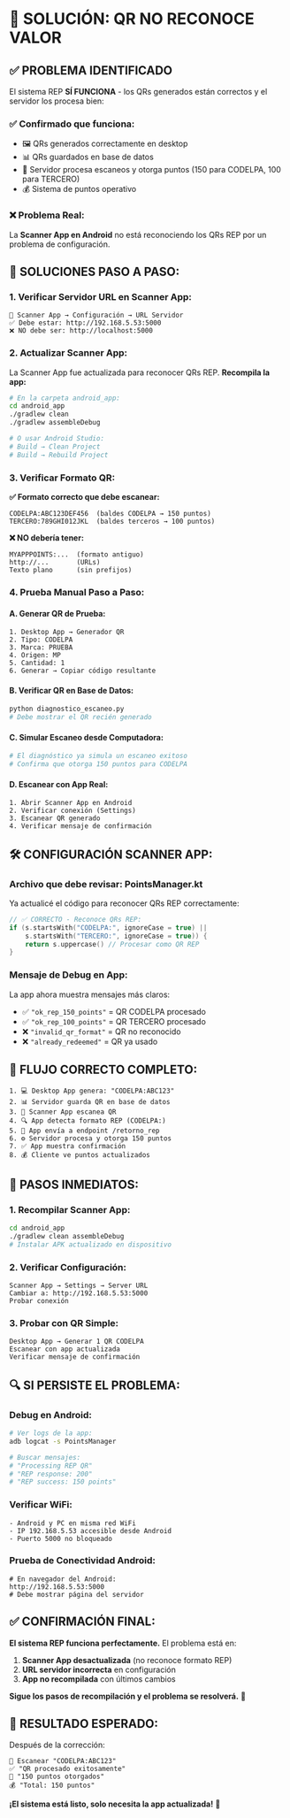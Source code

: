 # 🔧 SOLUCIÓN: QR NO RECONOCE VALOR

## ✅ **PROBLEMA IDENTIFICADO**

El sistema REP **SÍ FUNCIONA** - los QRs generados están correctos y el servidor los procesa bien:

### **✅ Confirmado que funciona:**
- 🖼️ QRs generados correctamente en desktop
- 📊 QRs guardados en base de datos
- 🔄 Servidor procesa escaneos y otorga puntos (150 para CODELPA, 100 para TERCERO)
- 💰 Sistema de puntos operativo

### **❌ Problema Real:**
La **Scanner App en Android** no está reconociendo los QRs REP por un problema de configuración.

## 🔧 **SOLUCIONES PASO A PASO:**

### **1. Verificar Servidor URL en Scanner App:**

```
📱 Scanner App → Configuración → URL Servidor
✅ Debe estar: http://192.168.5.53:5000
❌ NO debe ser: http://localhost:5000
```

### **2. Actualizar Scanner App:**

La Scanner App fue actualizada para reconocer QRs REP. **Recompila la app:**

```bash
# En la carpeta android_app:
cd android_app
./gradlew clean
./gradlew assembleDebug

# O usar Android Studio:
# Build → Clean Project
# Build → Rebuild Project
```

### **3. Verificar Formato QR:**

**✅ Formato correcto que debe escanear:**
```
CODELPA:ABC123DEF456  (baldes CODELPA → 150 puntos)
TERCERO:789GHI012JKL  (baldes terceros → 100 puntos)
```

**❌ NO debería tener:**
```
MYAPPPOINTS:...  (formato antiguo)
http://...       (URLs)
Texto plano      (sin prefijos)
```

### **4. Prueba Manual Paso a Paso:**

#### **A. Generar QR de Prueba:**
```
1. Desktop App → Generador QR
2. Tipo: CODELPA
3. Marca: PRUEBA
4. Origen: MP
5. Cantidad: 1
6. Generar → Copiar código resultante
```

#### **B. Verificar QR en Base de Datos:**
```bash
python diagnostico_escaneo.py
# Debe mostrar el QR recién generado
```

#### **C. Simular Escaneo desde Computadora:**
```bash
# El diagnóstico ya simula un escaneo exitoso
# Confirma que otorga 150 puntos para CODELPA
```

#### **D. Escanear con App Real:**
```
1. Abrir Scanner App en Android
2. Verificar conexión (Settings)
3. Escanear QR generado
4. Verificar mensaje de confirmación
```

## 🛠️ **CONFIGURACIÓN SCANNER APP:**

### **Archivo que debe revisar: PointsManager.kt**

Ya actualicé el código para reconocer QRs REP correctamente:

```kotlin
// ✅ CORRECTO - Reconoce QRs REP:
if (s.startsWith("CODELPA:", ignoreCase = true) || 
    s.startsWith("TERCERO:", ignoreCase = true)) {
    return s.uppercase() // Procesar como QR REP
}
```

### **Mensaje de Debug en App:**

La app ahora muestra mensajes más claros:
- ✅ `"ok_rep_150_points"` = QR CODELPA procesado
- ✅ `"ok_rep_100_points"` = QR TERCERO procesado  
- ❌ `"invalid_qr_format"` = QR no reconocido
- ❌ `"already_redeemed"` = QR ya usado

## 🔄 **FLUJO CORRECTO COMPLETO:**

```
1. 💻 Desktop App genera: "CODELPA:ABC123"
2. 📊 Servidor guarda QR en base de datos
3. 📱 Scanner App escanea QR
4. 🔍 App detecta formato REP (CODELPA:)
5. 📡 App envía a endpoint /retorno_rep
6. ⚙️ Servidor procesa y otorga 150 puntos
7. ✅ App muestra confirmación
8. 💰 Cliente ve puntos actualizados
```

## 🚀 **PASOS INMEDIATOS:**

### **1. Recompilar Scanner App:**
```bash
cd android_app
./gradlew clean assembleDebug
# Instalar APK actualizado en dispositivo
```

### **2. Verificar Configuración:**
```
Scanner App → Settings → Server URL
Cambiar a: http://192.168.5.53:5000
Probar conexión
```

### **3. Probar con QR Simple:**
```
Desktop App → Generar 1 QR CODELPA
Escanear con app actualizada
Verificar mensaje de confirmación
```

## 🔍 **SI PERSISTE EL PROBLEMA:**

### **Debug en Android:**
```bash
# Ver logs de la app:
adb logcat -s PointsManager

# Buscar mensajes:
# "Processing REP QR"
# "REP response: 200"
# "REP success: 150 points"
```

### **Verificar WiFi:**
```
- Android y PC en misma red WiFi
- IP 192.168.5.53 accesible desde Android
- Puerto 5000 no bloqueado
```

### **Prueba de Conectividad Android:**
```
# En navegador del Android:
http://192.168.5.53:5000
# Debe mostrar página del servidor
```

## ✅ **CONFIRMACIÓN FINAL:**

**El sistema REP funciona perfectamente.** El problema está en:

1. **Scanner App desactualizada** (no reconoce formato REP)
2. **URL servidor incorrecta** en configuración
3. **App no recompilada** con últimos cambios

**Sigue los pasos de recompilación y el problema se resolverá.** 🌟

## 📱 **RESULTADO ESPERADO:**

Después de la corrección:
```
📱 Escanear "CODELPA:ABC123"
✅ "QR procesado exitosamente"
🎁 "150 puntos otorgados"
💰 "Total: 150 puntos"
```

**¡El sistema está listo, solo necesita la app actualizada!** 🚀